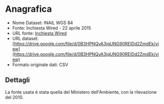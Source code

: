 # Anagrafica

- Nome Dataset: INAIL WGS 84
- Fonte: Inchiesta Wired - 22 aprile 2015
- URL fonte: [Inchiesta Wired](http://www.wired.it/partner/amianto/)
- URL dataset:[https://drive.google.com/file/d/0B3HPNQyA3jqUNG90RElDd2ZmdEk/view](https://drive.google.com/file/d/0B3HPNQyA3jqUNG90RElDd2ZmdEk/view)
- Formato originale dati: CSV

## Dettagli

La fonte usata è stata quella del Ministero dell'Ambiente, con la rilevazione del 2010.